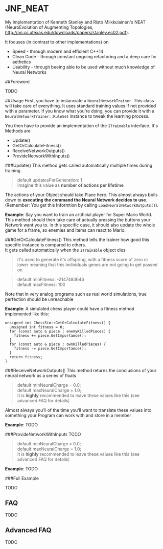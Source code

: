 # JNF_NEAT

My Implementation of Kenneth Stanley and Risto Miikkulainen's NEAT (NeuroEvolution
of Augmenting Topologies, http://nn.cs.utexas.edu/downloads/papers/stanley.ec02.pdf).

It focuses (in contrast to other implementations) on

- Speed - through modern and efficient C++14
- Clean Code - through constant ongoing refactoring and a deep care for aethetics
- Usability - through beeing able to be used without much knowledge of Neural Networks

##Foreword

TODO


##Usage
First, you have to instanciate a `NeuralNetworkTrainer`. This class will take care of everything. It uses standard training values if not provided with a parameter. If you know what you're doing, you can provide it with a `NeuralNetworkTrainer::RuleSet` instance to tweak the learning process.   

You then have to provide an implementation of the `ITrainable` interface. It's Methods are
- Update()
- GetOrCalculateFitness()
- ReceiveNetworkOutputs()
- ProvideNetworkWithInputs()

###Update()
This method gets called automatically multiple times during training.
> default updatesPerGeneration: 1  
> Imagine this value as **number of actions per lifetime**

The actions of your Object should take Place here. This almost always boils down to **executing the command the Neural Network decides to use**. (Remember: You get this Informtion by calling `LoadNeuralNetworkOutputs()`).

**Example**: Say you want to train an artificial player for Super Mario World. This method should then take care of actually pressing the buttons your Network want you to. In this specific case, it should also update the whole game for a frame, so enemies and items can react to Mario.

###GetOrCalculateFitness()
This method tells the trainer how good this specific instance is compared to others.  
It gets called automatically when the `ITrainable` object dies 
> It's used to generate it's offspring, with a fitness score of zero or lower meaning that this individuals genes are not going to get passed on

> default minFitness: -2147483646  
> default maxFitness: 100

Note that in very analog programs such as real world simulations, true perfection should be unreachable

**Example**: A simulated chess player could have a fitness method implemented like this:
```
unsigned int ChessSim::GetOrCalculateFitness() {
  unsigned int fitness = 0;  
  for (const auto & piece : enemyKilledPieces) {
    fitness += piece.GetImportance();
  }
  for (const auto & piece : ownKilledPieces) {
    fitness -= piece.GetImportance();
  }
  return fitness;
}
```

###ReceiveNetworkOutputs()
This method returns the conclusions of your neural network as a series of floats
> default minNeuralCharge = 0.0;  
> default maxNeuralCharge = 1.0;  
> It is **highly** recommended to leave these values like this (see advanced FAQ for details)

Almost always you'll of the time you'll want to translate these values into something your Program can work with and store in a member

**Example**: TODO

###ProvideNetworkWithInputs
TODO
> default minNeuralCharge = 0.0;  
> default maxNeuralCharge = 1.0;  
> It is **highly** recommended to leave these values like this (see advanced FAQ for details)

**Example**: TODO

###Full Example
 
 TODO
 
## FAQ

TODO

## Advanced FAQ

TODO
